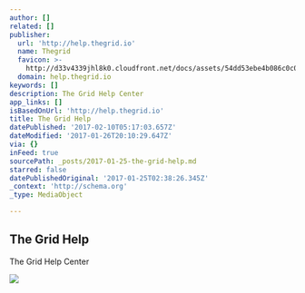 ```yaml
---
author: []
related: []
publisher:
  url: 'http://help.thegrid.io'
  name: Thegrid
  favicon: >-
    http://d33v4339jhl8k0.cloudfront.net/docs/assets/54dd53ebe4b086c0c0966e7a/images/57f02148c697914f21033fd0/Teal_G.png
  domain: help.thegrid.io
keywords: []
description: The Grid Help Center
app_links: []
isBasedOnUrl: 'http://help.thegrid.io'
title: The Grid Help
datePublished: '2017-02-10T05:17:03.657Z'
dateModified: '2017-01-26T20:10:29.647Z'
via: {}
inFeed: true
sourcePath: _posts/2017-01-25-the-grid-help.md
starred: false
datePublishedOriginal: '2017-01-25T02:38:26.345Z'
_context: 'http://schema.org'
_type: MediaObject

---
```

<article style=""><h1>The Grid Help</h1><p>The Grid Help Center</p><img src="http://d33v4339jhl8k0.cloudfront.net/docs/assets/54dd53ebe4b086c0c0966e7a/images/57f021489033602e61d4a733/Teal_G.png" /></article>
